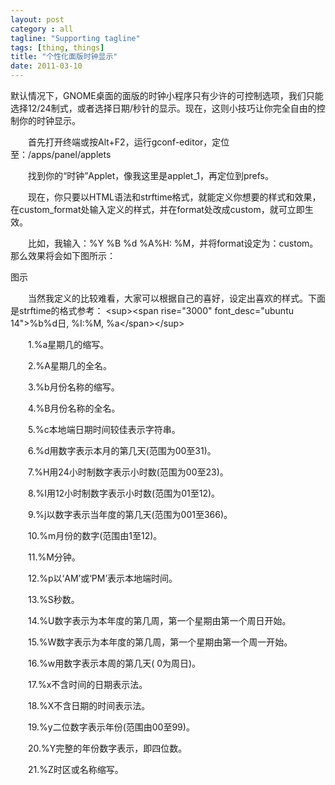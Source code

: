 ```yaml
---
layout: post
category : all
tagline: "Supporting tagline"
tags: [thing, things]
title: "个性化面版时钟显示"
date: 2011-03-10
---
```

默认情况下，GNOME桌面的面版的时钟小程序只有少许的可控制选项，我们只能选择12/24制式，或者选择日期/秒针的显示。现在，这则小技巧让你完全自由的控制你的时钟显示。

　　首先打开终端或按Alt+F2，运行gconf-editor，定位至：/apps/panel/applets

　　找到你的“时钟”Applet，像我这里是applet_1，再定位到prefs。

　　现在，你只要以HTML语法和strftime格式，就能定义你想要的样式和效果，在custom_format处输入定义的样式，并在format处改成custom，就可立即生效。

　　比如，我输入：%Y %B %d %A%H: %M，并将format设定为：custom。那么效果将会如下图所示：

图示

　　当然我定义的比较难看，大家可以根据自己的喜好，设定出喜欢的样式。下面是strftime的格式参考：
&lt;sup&gt;&lt;span rise=&quot;3000&quot; font_desc=&quot;ubuntu 14&quot;&gt;%b%d日, %I:%M, %a&lt;/span&gt;&lt;/sup&gt;

　　1.%a星期几的缩写。

　　2.%A星期几的全名。

　　3.%b月份名称的缩写。

　　4.%B月份名称的全名。

　　5.%c本地端日期时间较佳表示字符串。

　　6.%d用数字表示本月的第几天(范围为00至31)。

　　7.%H用24小时制数字表示小时数(范围为00至23)。

　　8.%I用12小时制数字表示小时数(范围为01至12)。

　　9.%j以数字表示当年度的第几天(范围为001至366)。

　　10.%m月份的数字(范围由1至12)。

　　11.%M分钟。

　　12.%p以‘AM’或‘PM’表示本地端时间。

　　13.%S秒数。

　　14.%U数字表示为本年度的第几周，第一个星期由第一个周日开始。

　　15.%W数字表示为本年度的第几周，第一个星期由第一个周一开始。

　　16.%w用数字表示本周的第几天( 0为周日)。

　　17.%x不含时间的日期表示法。

　　18.%X不含日期的时间表示法。

　　19.%y二位数字表示年份(范围由00至99)。

　　20.%Y完整的年份数字表示，即四位数。

　　21.%Z时区或名称缩写。